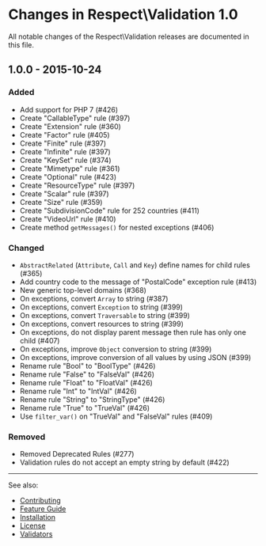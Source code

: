 # Changes in Respect\Validation 1.0

All notable changes of the Respect\Validation releases are documented in this file.

## 1.0.0 - 2015-10-24

### Added

- Add support for PHP 7 (#426)
- Create "CallableType" rule (#397)
- Create "Extension" rule (#360)
- Create "Factor" rule (#405)
- Create "Finite" rule (#397)
- Create "Infinite" rule (#397)
- Create "KeySet" rule (#374)
- Create "Mimetype" rule (#361)
- Create "Optional" rule (#423)
- Create "ResourceType" rule (#397)
- Create "Scalar" rule (#397)
- Create "Size" rule (#359)
- Create "SubdivisionCode" rule for 252 countries (#411)
- Create "VideoUrl" rule (#410)
- Create method `getMessages()` for nested exceptions (#406)

### Changed

- `AbstractRelated` (`Attribute`, `Call` and `Key`) define names for child rules (#365)
- Add country code to the message of "PostalCode" exception rule (#413)
- New generic top-level domains (#368)
- On exceptions, convert `Array` to string (#387)
- On exceptions, convert `Exception` to string (#399)
- On exceptions, convert `Traversable` to string (#399)
- On exceptions, convert resources to string (#399)
- On exceptions, do not display parent message then rule has only one child (#407)
- On exceptions, improve `Object` conversion to string (#399)
- On exceptions, improve conversion of all values by using JSON (#399)
- Rename rule "Bool" to "BoolType" (#426)
- Rename rule "False" to "FalseVal" (#426)
- Rename rule "Float" to "FloatVal" (#426)
- Rename rule "Int" to "IntVal" (#426)
- Rename rule "String" to "StringType" (#426)
- Rename rule "True" to "TrueVal" (#426)
- Use `filter_var()` on "TrueVal" and "FalseVal" rules (#409)

### Removed

- Removed Deprecated Rules (#277)
- Validation rules do not accept an empty string by default (#422)

***
See also:

- [Contributing](CONTRIBUTING.md)
- [Feature Guide](docs/README.md)
- [Installation](docs/INSTALL.md)
- [License](LICENSE.md)
- [Validators](docs/VALIDATORS.md)
